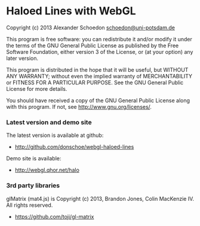 # Haloed Lines with WebGL

Copyright (c) 2013 Alexander Schoedon <schoedon@uni-potsdam.de>

This program is free software: you can redistribute it and/or modify it under
the terms of the GNU General Public License as published by the Free Software
Foundation, either version 3 of the License, or (at your option) any later
version.

This program is distributed in the hope that it will be useful, but WITHOUT
ANY WARRANTY; without even the implied warranty of MERCHANTABILITY or FITNESS
FOR A PARTICULAR PURPOSE. See the GNU General Public License for more
details.

You should have received a copy of the GNU General Public License along with
this program. If not, see <http://www.gnu.org/licenses/>.

### Latest version and demo site

The latest version is available at github:
- http://github.com/donschoe/webgl-haloed-lines

Demo site is available:
- http://webgl.qhor.net/halo

### 3rd party libraries

glMatrix (mat4.js) is Copyright (c) 2013, Brandon Jones, Colin MacKenzie IV. All rights reserved.
- https://github.com/toji/gl-matrix